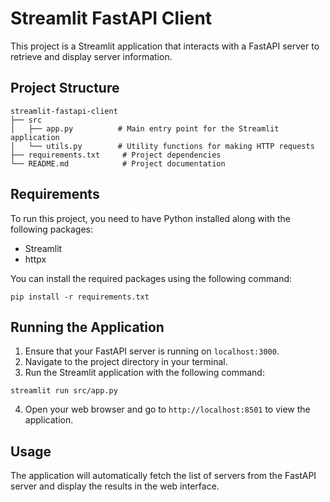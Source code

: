 # Streamlit FastAPI Client

This project is a Streamlit application that interacts with a FastAPI server to retrieve and display server information.

## Project Structure

```
streamlit-fastapi-client
├── src
│   ├── app.py          # Main entry point for the Streamlit application
│   └── utils.py        # Utility functions for making HTTP requests
├── requirements.txt     # Project dependencies
└── README.md            # Project documentation
```

## Requirements

To run this project, you need to have Python installed along with the following packages:

- Streamlit
- httpx

You can install the required packages using the following command:

```
pip install -r requirements.txt
```

## Running the Application

1. Ensure that your FastAPI server is running on `localhost:3000`.
2. Navigate to the project directory in your terminal.
3. Run the Streamlit application with the following command:

```
streamlit run src/app.py
```

4. Open your web browser and go to `http://localhost:8501` to view the application.

## Usage

The application will automatically fetch the list of servers from the FastAPI server and display the results in the web interface.